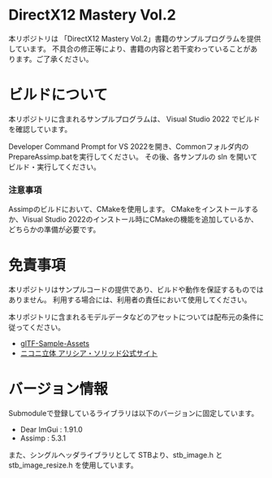 # DirectX12 Mastery Vol.2

本リポジトリは 「DirectX12 Mastery Vol.2」書籍のサンプルプログラムを提供しています。
不具合の修正等により、書籍の内容と若干変わっていることがあります。ご了承ください。

# ビルドについて

本リポジトリに含まれるサンプルプログラムは、 Visual Studio 2022 でビルドを確認しています。

Developer Command Prompt for VS 2022を開き、Commonフォルダ内のPrepareAssimp.batを実行してください。
その後、各サンプルの sln を開いてビルド・実行してください。

### 注意事項

Assimpのビルドにおいて、CMakeを使用します。
CMakeをインストールするか、Visual Studio 2022のインストール時にCMakeの機能を追加しているか、どちらかの準備が必要です。


# 免責事項

本リポジトリはサンプルコードの提供であり、ビルドや動作を保証するものではありません。
利用する場合には、利用者の責任において使用してください。

本リポジトリに含まれるモデルデータなどのアセットについては配布元の条件に従ってください。

- [glTF-Sample-Assets](https://github.com/KhronosGroup/glTF-Sample-Assets)
- [ニコニ立体 アリシア・ソリッド公式サイト](https://3d.nicovideo.jp/alicia/)

# バージョン情報

Submoduleで登録しているライブラリは以下のバージョンに固定しています。

- Dear ImGui : 1.91.0
- Assimp : 5.3.1

また、シングルヘッダライブラリとして STBより、stb_image.h と stb_image_resize.h を使用しています。
